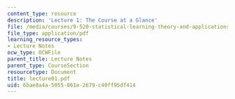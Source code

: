 ```yaml
---
content_type: resource
description: 'Lecture 1: The Course at a Glance'
file: /media/courses/9-520-statistical-learning-theory-and-applications-spring-2003/6bae8a4a5055861e2679c40ff95df414_lecture01.pdf
file_type: application/pdf
learning_resource_types:
- Lecture Notes
ocw_type: OCWFile
parent_title: Lecture Notes
parent_type: CourseSection
resourcetype: Document
title: lecture01.pdf
uid: 6bae8a4a-5055-861e-2679-c40ff95df414
---
```

